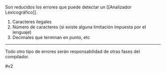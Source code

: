 Son reducidos los errores que puede detectar un [[Analizador Lexicográfico]]. 
1. Caracteres ilegales
2. Número de caracteres (si existe alguna limitación impuesta por el lenguaje)
3. Decimales que terminan en punto, etc
***
Todo otro tipo de errores serán responsabilidad de otras fases del compilador.

#v2 